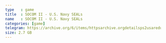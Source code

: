 ```yaml
---
type   : game
title  : SOCOM II - U.S. Navy SEALs
name   : SOCOM II - U.S. Navy SEALs
categories: [game]
telegram: https://archive.org/6/items/httpsarchive.orgdetailsps2usaredump3/SOCOM%20II%20-%20U.S.%20Navy%20SEALs.7z
size: 2.7 GB
---
```



